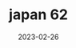 ---
weight: 62
images: 
- /images/Japan/DSCF9303.jpg
title: japan 62
date: 2023-02-26
tags:
- japan
---